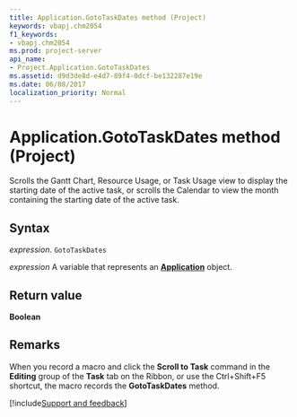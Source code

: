 ```yaml
---
title: Application.GotoTaskDates method (Project)
keywords: vbapj.chm2054
f1_keywords:
- vbapj.chm2054
ms.prod: project-server
api_name:
- Project.Application.GotoTaskDates
ms.assetid: d9d3de8d-e4d7-89f4-0dcf-be132287e19e
ms.date: 06/08/2017
localization_priority: Normal
---
```



# Application.GotoTaskDates method (Project)

Scrolls the Gantt Chart, Resource Usage, or Task Usage view to display the starting date of the active task, or scrolls the Calendar to view the month containing the starting date of the active task.


## Syntax

_expression_. `GotoTaskDates`

_expression_ A variable that represents an **[Application](Project.Application.md)** object.


## Return value

 **Boolean**


## Remarks

When you record a macro and click the  **Scroll to Task** command in the **Editing** group of the **Task** tab on the Ribbon, or use the Ctrl+Shift+F5 shortcut, the macro records the **GotoTaskDates** method.

[!include[Support and feedback](~/includes/feedback-boilerplate.md)]